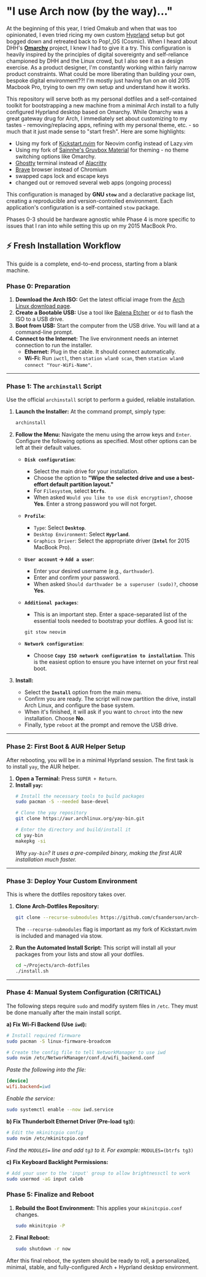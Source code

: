 # "I use Arch now (by the way)..."

At the beginning of this year, I tried Omakub and when that was too opinionated, I even tried ricing my own custom [Hyprland](https://hypr.land/) setup but got bogged down and retreated back to Pop!_OS (Cosmic). When I heard about DHH's **[Omarchy](https://github.com/basecamp/omarchy)** project, I knew I had to give it a try. This configuration is heavily inspired by the principles of digital sovereignty and self-reliance championed by DHH and the Linux crowd, but I also see it as a design exercise. As a product designer, I'm constantly working within fairly narrow product constraints. What could be more liberating than building your own, bespoke digital environment??! I'm mostly just having fun on an old 2015 Macbook Pro, trying to own my own setup and understand how it works.

This repository will serve both as my personal dotfiles and a self-contained toolkit for bootstrapping a new machine from a minimal Arch install to a fully configured Hyprland desktop based on Omarchy. While Omarchy was a great gateway drug for Arch, I immediately set about customizing to my tastes - removing/replacing apps, refining with my personal theme, etc. - so much that it just made sense to "start fresh". Here are some highlights:

- Using my fork of [Kickstart.nvim](https://github.com/cfsanderson/kickstart-cfs.nvim) for Neovim config instead of Lazy.vim
- Using my fork of [Sainnhe's Gruvbox Material](https://github.com/cfsanderson/cfs-gruvbox-material) for theming - no theme switching options like Omarchy.
- [Ghostty](https://ghostty.org/) terminal instead of [Alacritty](https://alacritty.org/)
- [Brave](https://brave.com/) browser instead of Chromium
- swapped caps lock and escape keys
- changed out or removed several web apps (ongoing process)

This configuration is managed by **GNU `stow`** and a declarative package list, creating a reproducible and version-controlled environment. Each application's configuration is a self-contained `stow` package.

Phases 0-3 should be hardware agnostic while Phase 4 is more specific to issues that I ran into while setting this up on my 2015 MacBook Pro.

## ⚡ Fresh Installation Workflow

This guide is a complete, end-to-end process, starting from a blank machine.

### Phase 0: Preparation

1.  **Download the Arch ISO:** Get the latest official image from the [Arch Linux download page](https://archlinux.org/download/).
2.  **Create a Bootable USB:** Use a tool like [Balena Etcher](https://www.balena.io/etcher/) or `dd` to flash the ISO to a USB drive.
3.  **Boot from USB:** Start the computer from the USB drive. You will land at a command-line prompt.
4.  **Connect to the Internet:** The live environment needs an internet connection to run the installer.
    *   **Ethernet:** Plug in the cable. It should connect automatically.
    *   **Wi-Fi:** Run `iwctl`, then `station wlan0 scan`, then `station wlan0 connect "Your-WiFi-Name"`.

---

### Phase 1: The `archinstall` Script

Use the official `archinstall` script to perform a guided, reliable installation.

1.  **Launch the Installer:** At the command prompt, simply type:
    ```bash
    archinstall
    ```
2.  **Follow the Menu:** Navigate the menu using the arrow keys and `Enter`. Configure the following options as specified. Most other options can be left at their default values.

    *   **`Disk configuration`**:
        *   Select the main drive for your installation.
        *   Choose the option to **"Wipe the selected drive and use a best-effort default partition layout."**
        *   For `Filesystem`, select **`btrfs`**.
        *   When asked `Would you like to use disk encryption?`, choose **Yes**. Enter a strong password you will not forget.

    *   **`Profile`**:
        *   `Type`: Select **`Desktop`**.
        *   `Desktop Environment`: Select **`Hyprland`**.
        *   `Graphics Driver`: Select the appropriate driver (**`Intel`** for 2015 MacBook Pro).

    *   **`User account` -> `Add a user`**:
        *   Enter your desired username (e.g., `darthvader`).
        *   Enter and confirm your password.
        *   When asked `Should darthvader be a superuser (sudo)?`, choose **Yes**.

    *   **`Additional packages`**:
        *   This is an important step. Enter a space-separated list of the essential tools needed to bootstrap your dotfiles. A good list is:
        ```
        git stow neovim
        ```

    *   **`Network configuration`**:
        *   Choose **`Copy ISO network configuration to installation`**. This is the easiest option to ensure you have internet on your first real boot.

3.  **Install:**
    *   Select the **`Install`** option from the main menu.
    *   Confirm you are ready. The script will now partition the drive, install Arch Linux, and configure the base system.
    *   When it's finished, it will ask if you want to `chroot` into the new installation. Choose **No**.
    *   Finally, type `reboot` at the prompt and remove the USB drive.

---

### Phase 2: First Boot & AUR Helper Setup

After rebooting, you will be in a minimal Hyprland session. The first task is to install `yay`, the AUR helper.

1.  **Open a Terminal:** Press `SUPER + Return`.
2.  **Install `yay`:**
    ```bash
    # Install the necessary tools to build packages
    sudo pacman -S --needed base-devel

    # Clone the yay repository
    git clone https://aur.archlinux.org/yay-bin.git
    
    # Enter the directory and build/install it
    cd yay-bin
    makepkg -si
    ```
    *Why `yay-bin`? It uses a pre-compiled binary, making the first AUR installation much faster.*

---

### Phase 3: Deploy Your Custom Environment

This is where the dotfiles repository takes over.

1.  **Clone Arch-Dotfiles Repository:**
    ```bash
    git clone --recurse-submodules https://github.com/cfsanderson/arch-dotfiles.git ~/Projects/arch-dotfiles
    ```
    The `--recurse-submodules` flag is important as my fork of Kickstart.nvim is included and managed via stow.

2.  **Run the Automated Install Script:**
    This script will install all your packages from your lists and stow all your dotfiles.
    ```bash
    cd ~/Projects/arch-dotfiles
    ./install.sh
    ```

---

### Phase 4: Manual System Configuration (CRITICAL)

The following steps require `sudo` and modify system files in `/etc`. They must be done manually after the main install script.

**a) Fix Wi-Fi Backend (Use `iwd`):**
```bash
# Install required firmware
sudo pacman -S linux-firmware-broadcom

# Create the config file to tell NetworkManager to use iwd
sudo nvim /etc/NetworkManager/conf.d/wifi_backend.conf
```
*Paste the following into the file:*
```ini
[device]
wifi.backend=iwd
```
*Enable the service:*
```bash
sudo systemctl enable --now iwd.service
```

**b) Fix Thunderbolt Ethernet Driver (Pre-load `tg3`):**
```bash
# Edit the mkinitcpio config
sudo nvim /etc/mkinitcpio.conf
```
*Find the `MODULES=` line and add `tg3` to it. For example:*
`MODULES=(btrfs tg3)`

**c) Fix Keyboard Backlight Permissions:**
```bash
# Add your user to the 'input' group to allow brightnessctl to work
sudo usermod -aG input caleb
```

### Phase 5: Finalize and Reboot

1.  **Rebuild the Boot Environment:** This applies your `mkinitcpio.conf` changes.
    ```bash
    sudo mkinitcpio -P
    ```
2.  **Final Reboot:**
    ```bash
    sudo shutdown -r now
    ```

After this final reboot, the system should be ready to roll, a personalized, minimal, stable, and fully-configured Arch + Hyprland desktop environment.

